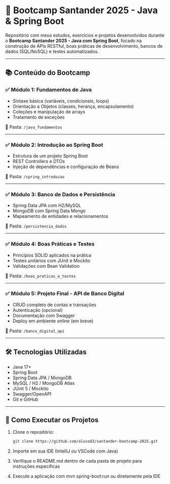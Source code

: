 # 🧠 Bootcamp Santander 2025 - Java & Spring Boot

Repositório com meus estudos, exercícios e projetos desenvolvidos durante o **Bootcamp Santander 2025 - Java com Spring Boot**, focado na construção de APIs RESTful, boas práticas de desenvolvimento, bancos de dados (SQL/NoSQL) e testes automatizados.

---

## 📚 Conteúdo do Bootcamp

### ✅ Módulo 1: Fundamentos de Java
- Sintaxe básica (variáveis, condicionais, loops)
- Orientação a Objetos (classes, herança, encapsulamento)
- Coleções e manipulação de arrays
- Tratamento de exceções

📂 Pasta: `/java_fundamentos`

---

### ✅ Módulo 2: Introdução ao Spring Boot
- Estrutura de um projeto Spring Boot
- REST Controllers e DTOs
- Injeção de dependências e configuração de Beans

📂 Pasta: `/spring_introducao`

---

### ✅ Módulo 3: Banco de Dados e Persistência
- Spring Data JPA com H2/MySQL
- MongoDB com Spring Data Mongo
- Mapeamento de entidades e relacionamentos

📂 Pasta: `/persistencia_dados`

---

### ✅ Módulo 4: Boas Práticas e Testes
- Princípios SOLID aplicados na prática
- Testes unitários com JUnit e Mockito
- Validações com Bean Validation

📂 Pasta: `/boas_praticas_e_testes`

---

### ✅ Módulo 5: Projeto Final - API de Banco Digital
- CRUD completo de contas e transações
- Autenticação (opcional)
- Documentação com Swagger
- Deploy em ambiente online (em breve)

📂 Pasta: `/banco_digital_api`

---

## 🛠️ Tecnologias Utilizadas

- Java 17+
- Spring Boot
- Spring Data JPA / MongoDB
- MySQL / H2 / MongoDB Atlas
- JUnit 5 / Mockito
- Swagger/OpenAPI
- Git e GitHub

---

## 📌 Como Executar os Projetos

1. Clone o repositório:
   ```bash
   git clone https://github.com/alucod3/santander-bootcamp-2025.git
    ```
2. Importe em sua IDE (IntelliJ ou VSCode com Java)

3. Verifique o README.md dentro de cada pasta de projeto para instruções específicas

4. Execute a aplicação com mvn spring-boot:run ou diretamente pela IDE